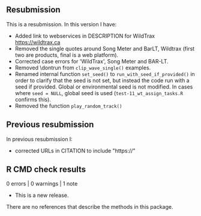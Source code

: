 ## Resubmission
This is a resubmission. In this version I have:

 - Added link to webservices in DESCRIPTION for WildTrax <https://wildtrax.ca>
 - Removed the single quotes around Song Meter and BarLT, Wildtrax 
   (first two are products, final is a web platform).
 - Corrected case errors for 'WildTrax', Song Meter and BAR-LT.
 - Removed \dontrun from `clip_wave_single()` examples.
 - Renamed internal function `set_seed()` to `run_with_seed_if_provided()` in order to clarify that
     the seed is not set, but instead the code run with a seed if provided. Global or environmental
     seed is not modified. In cases where `seed = NULL`, global seed is used 
     (`test-11_wt_assign_tasks.R` confirms this).
- Removed the function `play_random_track()`


## Previous resubmission

In previous resubmission I:

 - corrected URLs in CITATION to include "https://"
 
 
## R CMD check results

0 errors | 0 warnings | 1 note

* This is a new release.

There are no references that describe the methods in this package.


